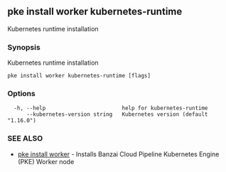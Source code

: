 ## pke install worker kubernetes-runtime

Kubernetes runtime installation

### Synopsis

Kubernetes runtime installation

```
pke install worker kubernetes-runtime [flags]
```

### Options

```
  -h, --help                        help for kubernetes-runtime
      --kubernetes-version string   Kubernetes version (default "1.16.0")
```

### SEE ALSO

* [pke install worker](pke_install_worker.md)	 - Installs Banzai Cloud Pipeline Kubernetes Engine (PKE) Worker node

